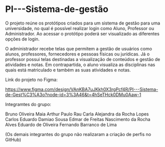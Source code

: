 # PI---Sistema-de-gestão
O projeto reúne os protótipos criados para um sistema de gestão para uma universidade, no qual é possível realizar login como Aluno, Professor ou Administrador.
Ao acessar o protótipo poderá ser visualizado as diferentes opções de login.

O administrador recebe telas que permitem a gestão de usuários como alunos, professores, fornecedores e pessoas físicas ou jurídicas.
Já o professor possui telas destinadas a visualização de conteúdos e gestão de atividades e notas.
Em contrapartida, o aluno visualiza as disciplinas nas quais está matriculado e também as suas atividades e notas.

Link do projeto no Figma:

https://www.figma.com/design/VAnKBA7uJKkh0X3rgPcf4R/PI---Sistema-de-Gest%C3%A3o?node-id=3%3A46&t=4hSeTHck0DMu0Aaw-1


Integramtes do grupo:

Bruno Oliveira Maia
Arthur Paulo Rau
Carla Alejandra da Rocha Lopes
Carlos Eduardo Damiao Sousa
Edmar de Freitas Nascimento da Rocha Alves
Eduardo de Oliveira
Fernando Barranco de Lima

(Os demais integrantes do grupo não realizaram a criação de perfis no GitHub)

